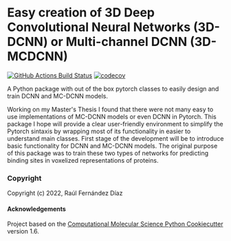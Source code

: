 Easy creation of 3D Deep Convolutional Neural Networks (3D-DCNN) or Multi-channel DCNN (3D-MCDCNN)
==============================
[//]: # (Badges)
[![GitHub Actions Build Status](https://github.com/RaulFD-creator/eztorch4conv/workflows/CI/badge.svg)](https://github.com/RaulFD-creator/eztorch4conv/actions?query=workflow%3ACI)
[![codecov](https://codecov.io/gh/RaulFD-creator/eztorch4conv/branch/main/graph/badge.svg?token=U6t3PP1uZX)](https://codecov.io/gh/RaulFD-creator/eztorch4conv)

A Python package with out of the box pytorch classes to easily design and train DCNN and MC-DCNN models. 

Working on my Master's Thesis I found that there were not many easy to use implementations of MC-DCNN models or even DCNN in Pytorch. This package I hope will provide a clear user-friendly environment to simplify the Pytorch sintaxis by wrapping most of its functionality in easier to understand main classes. First stage of the development will be to introduce basic functionality for DCNN and MC-DCNN models. The original purpose of this package was to train these two types of networks for predicting binding sites in voxelized representations of proteins.

### Copyright

Copyright (c) 2022, Raúl Fernández Díaz


#### Acknowledgements
 
Project based on the 
[Computational Molecular Science Python Cookiecutter](https://github.com/molssi/cookiecutter-cms) version 1.6.
